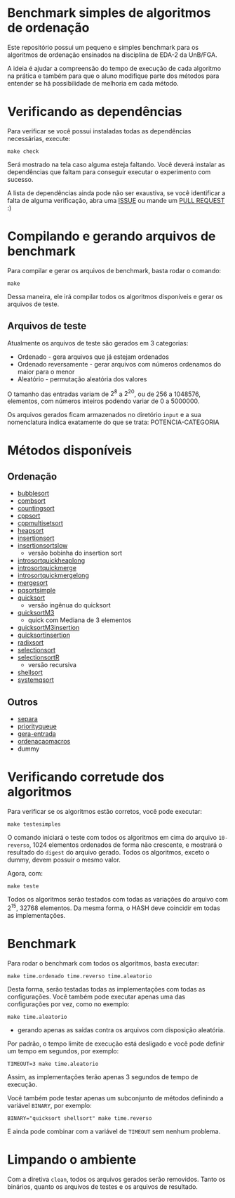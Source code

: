 # Benchmark simples de algoritmos de ordenação

Este repositório possui um pequeno e simples benchmark para os algoritmos de
ordenação ensinados na disciplina de EDA-2 da UnB/FGA.

A ideia é ajudar a compreensão do tempo de execução de cada algoritmo na 
prática e também para que o aluno modifique parte dos métodos para entender
se há possibilidade de melhoria em cada método.

# Verificando as dependências

Para verificar se você possui instaladas todas as dependências necessárias, execute:

```
make check
```

Será mostrado na tela caso alguma esteja faltando. Você deverá
instalar as dependências que faltam para conseguir executar o
experimento com sucesso.

A lista de dependências ainda pode não ser exaustiva, se você identificar a
falta de alguma verificação, abra uma [ISSUE](https://github.com/bcribas/benchmark-ordenacao/issues/new/choose) ou mande um [PULL REQUEST](https://github.com/bcribas/benchmark-ordenacao/compare) :)

# Compilando e gerando arquivos de benchmark

Para compilar e gerar os arquivos de benchmark, basta rodar o comando:

```
make
```

Dessa maneira, ele irá compilar todos os algoritmos disponíveis e gerar os arquivos de teste.

## Arquivos de teste

Atualmente os arquivos de teste são gerados em 3 categorias:

 - Ordenado - gera arquivos que já estejam ordenados
 - Ordenado reversamente - gerar arquivos com números ordenamos do maior
   para o menor
 - Aleatório - permutação aleatória dos valores

O tamanho das entradas variam de $2^8$ a $2^{20}$, ou de $256$ a $1048576$,
elementos, com números inteiros podendo variar de $0$ a $5000000$.

Os arquivos gerados ficam armazenados no diretório `input` e a sua
nomenclatura indica exatamente do que se trata: POTENCIA-CATEGORIA

# Métodos disponíveis

## Ordenação

- [bubblesort](bubblesort.c)
- [combsort](combsort.c)
- [countingsort](countingsort.c)
- [cppsort](cppsort.cpp)
- [cppmultisetsort](cppmultisetsort.c)
- [heapsort](heapsort.c)
- [insertionsort](insertionsort.c)
- [insertionsortslow](insertionsortslow.c) 
  - versão bobinha do insertion sort
- [introsortquickheaplong](introsortquickheaplongjmp.c)
- [introsortquickmerge](introsortquickmerge.c)
- [introsortquickmergelong](introsortquickheaplongjmp.c)
- [mergesort](mergesort.c)
- [pqsortsimple](pqsortsimple.c)
- [quicksort](quicksort.c) 
  - versão ingênua do quicksort
- [quicksortM3](quicksortM3.c) 
  - quick com Mediana de 3 elementos
- [quicksortM3insertion](quicksortM3insertion.c)
- [quicksortinsertion](quicksortinsertion.c)
- [radixsort](radixsort.c)
- [selectionsort](selectionsort.c)
- [selectionsortR](selectionsortR.c) 
  - versão recursiva
- [shellsort](shellsort.c)
- [systemqsort](systemqsort.c)


## Outros  

- [separa](separa.c)
- [priorityqueue](priority-queue.c)
- [gera-entrada](gera-entrada)
- [ordenacaomacros](ordenacaomacros.h)
- dummy

# Verificando corretude dos algoritmos

Para verificar se os algoritmos estão corretos, você pode executar:

```
make testesimples
```

O comando iniciará o teste com todos os algoritmos em cima do arquivo `10-reverso`,
$1024$ elementos ordenados de forma não crescente, e mostrará o resultado do
`digest` do arquivo gerado. Todos os algoritmos, exceto o dummy, devem possuir
o mesmo valor.

Agora, com:

```
make teste
```

Todos os algoritmos serão testados com todas as variações do arquivo com
$2^15$, $32768$ elementos. Da mesma forma, o HASH deve coincidir em todas as
implementações.

# Benchmark

Para rodar o benchmark com todos os algoritmos, basta executar:

```
make time.ordenado time.reverso time.aleatorio
```

Desta forma, serão testadas todas as implementações com todas as
configurações. Você também pode executar apenas uma das configurações por vez, como no exemplo: 

```
make time.aleatorio
```

 - gerando apenas as saídas contra os arquivos com disposição aleatória.

Por padrão, o tempo limite de execução está desligado e você pode definir um
tempo em segundos, por exemplo:

```
TIMEOUT=3 make time.aleatorio
```

Assim, as implementações terão apenas $3$ segundos de tempo de execução.

Você também pode testar apenas um subconjunto de métodos definindo a
variável `BINARY`, por exemplo:

```
BINARY="quicksort shellsort" make time.reverso
```

E ainda pode combinar com a variável de `TIMEOUT` sem nenhum problema.

# Limpando o ambiente

Com a diretiva `clean`, todos os arquivos gerados serão removidos. Tanto os
binários, quanto os arquivos de testes e os arquivos de resultado.

